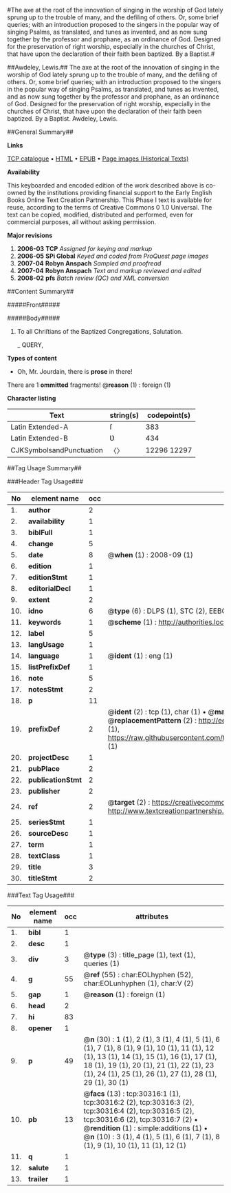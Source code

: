 #The axe at the root of the innovation of singing in the worship of God lately sprung up to the trouble of many, and the defiling of others. Or, some brief queries; with an introduction proposed to the singers in the popular way of singing Psalms, as translated, and tunes as invented, and as now sung together by the professor and prophane, as an ordinance of God. Designed for the preservation of right worship, especially in the churches of Christ, that have upon the declaration of their faith been baptized. By a Baptist.#

##Awdeley, Lewis.##
The axe at the root of the innovation of singing in the worship of God lately sprung up to the trouble of many, and the defiling of others. Or, some brief queries; with an introduction proposed to the singers in the popular way of singing Psalms, as translated, and tunes as invented, and as now sung together by the professor and prophane, as an ordinance of God. Designed for the preservation of right worship, especially in the churches of Christ, that have upon the declaration of their faith been baptized. By a Baptist.
Awdeley, Lewis.

##General Summary##

**Links**

[TCP catalogue](http://www.ota.ox.ac.uk/tcp/)  • 
[HTML](http://tei.it.ox.ac.uk/tcp/Texts-HTML/free/A26/A26266.html)  • 
[EPUB](http://tei.it.ox.ac.uk/tcp/Texts-EPUB/free/A26/A26266.epub) • 
[Page images (Historical Texts)](https://data.historicaltexts.jisc.ac.uk/view?pubId=eebo-99825924e&pageId=eebo-99825924e-30316-1)

**Availability**

This keyboarded and encoded edition of the
	       work described above is co-owned by the institutions
	       providing financial support to the Early English Books
	       Online Text Creation Partnership. This Phase I text is
	       available for reuse, according to the terms of Creative
	       Commons 0 1.0 Universal. The text can be copied,
	       modified, distributed and performed, even for
	       commercial purposes, all without asking permission.

**Major revisions**

1. __2006-03__ __TCP__ *Assigned for keying and markup*
1. __2006-05__ __SPi Global__ *Keyed and coded from ProQuest page images*
1. __2007-04__ __Robyn Anspach__ *Sampled and proofread*
1. __2007-04__ __Robyn Anspach__ *Text and markup reviewed and edited*
1. __2008-02__ __pfs__ *Batch review (QC) and XML conversion*

##Content Summary##

#####Front#####

#####Body#####

1. To all Chriſtians of the Baptized Congregations, Salutation.

    _ QƲERY,

**Types of content**

  * Oh, Mr. Jourdain, there is **prose** in there!

There are 1 **ommitted** fragments! 
 @__reason__ (1) : foreign (1)

**Character listing**


|Text|string(s)|codepoint(s)|
|---|---|---|
|Latin Extended-A|ſ|383|
|Latin Extended-B|Ʋ|434|
|CJKSymbolsandPunctuation|〈〉|12296 12297|

##Tag Usage Summary##

###Header Tag Usage###

|No|element name|occ|attributes|
|---|---|---|---|
|1.|__author__|2||
|2.|__availability__|1||
|3.|__biblFull__|1||
|4.|__change__|5||
|5.|__date__|8| @__when__ (1) : 2008-09 (1)|
|6.|__edition__|1||
|7.|__editionStmt__|1||
|8.|__editorialDecl__|1||
|9.|__extent__|2||
|10.|__idno__|6| @__type__ (6) : DLPS (1), STC (2), EEBO-CITATION (1), PROQUEST (1), VID (1)|
|11.|__keywords__|1| @__scheme__ (1) : http://authorities.loc.gov/ (1)|
|12.|__label__|5||
|13.|__langUsage__|1||
|14.|__language__|1| @__ident__ (1) : eng (1)|
|15.|__listPrefixDef__|1||
|16.|__note__|5||
|17.|__notesStmt__|2||
|18.|__p__|11||
|19.|__prefixDef__|2| @__ident__ (2) : tcp (1), char (1)  •  @__matchPattern__ (2) : ([0-9\-]+):([0-9IVX]+) (1), (.+) (1)  •  @__replacementPattern__ (2) : http://eebo.chadwyck.com/downloadtiff?vid=$1&page=$2 (1), https://raw.githubusercontent.com/textcreationpartnership/Texts/master/tcpchars.xml#$1 (1)|
|20.|__projectDesc__|1||
|21.|__pubPlace__|2||
|22.|__publicationStmt__|2||
|23.|__publisher__|2||
|24.|__ref__|2| @__target__ (2) : https://creativecommons.org/publicdomain/zero/1.0/ (1), http://www.textcreationpartnership.org/docs/. (1)|
|25.|__seriesStmt__|1||
|26.|__sourceDesc__|1||
|27.|__term__|1||
|28.|__textClass__|1||
|29.|__title__|3||
|30.|__titleStmt__|2||


###Text Tag Usage###

|No|element name|occ|attributes|
|---|---|---|---|
|1.|__bibl__|1||
|2.|__desc__|1||
|3.|__div__|3| @__type__ (3) : title_page (1), text (1), queries (1)|
|4.|__g__|55| @__ref__ (55) : char:EOLhyphen (52), char:EOLunhyphen (1), char:V (2)|
|5.|__gap__|1| @__reason__ (1) : foreign (1)|
|6.|__head__|2||
|7.|__hi__|83||
|8.|__opener__|1||
|9.|__p__|49| @__n__ (30) : 1 (1), 2 (1), 3 (1), 4 (1), 5 (1), 6 (1), 7 (1), 8 (1), 9 (1), 10 (1), 11 (1), 12 (1), 13 (1), 14 (1), 15 (1), 16 (1), 17 (1), 18 (1), 19 (1), 20 (1), 21 (1), 22 (1), 23 (1), 24 (1), 25 (1), 26 (1), 27 (1), 28 (1), 29 (1), 30 (1)|
|10.|__pb__|13| @__facs__ (13) : tcp:30316:1 (1), tcp:30316:2 (2), tcp:30316:3 (2), tcp:30316:4 (2), tcp:30316:5 (2), tcp:30316:6 (2), tcp:30316:7 (2)  •  @__rendition__ (1) : simple:additions (1)  •  @__n__ (10) : 3 (1), 4 (1), 5 (1), 6 (1), 7 (1), 8 (1), 9 (1), 10 (1), 11 (1), 12 (1)|
|11.|__q__|1||
|12.|__salute__|1||
|13.|__trailer__|1||
